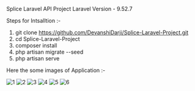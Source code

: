 Splice Laravel API Project
Laravel Version - 9.52.7

Steps for Intsalltion :-

1) git clone https://github.com/DevanshiDarji/Splice-Laravel-Project.git
2) cd Splice-Laravel-Project
3) composer install
4) php artisan migrate --seed
5) php artisan serve

Here the some images of Application :-

![1](https://github.com/DevanshiDarji/Splice-Laravel-Project/assets/123416275/1b4ee621-b78f-44b4-8519-fa61ed638151)
![2](https://github.com/DevanshiDarji/Splice-Laravel-Project/assets/123416275/afc0a5d9-2108-4f9b-913a-0bda7b016c6a)
![3](https://github.com/DevanshiDarji/Splice-Laravel-Project/assets/123416275/b0f4f601-9091-420d-9384-6e5cf0aeba5a)
![4](https://github.com/DevanshiDarji/Splice-Laravel-Project/assets/123416275/835a77e8-b60a-4ca3-96be-a0a602f641ef)
![5](https://github.com/DevanshiDarji/Splice-Laravel-Project/assets/123416275/61eaf4c3-bc48-4d46-9559-8b593e7062a9)
![6](https://github.com/DevanshiDarji/Splice-Laravel-Project/assets/123416275/d64a821b-18ee-4129-add8-69cb00bad513)
